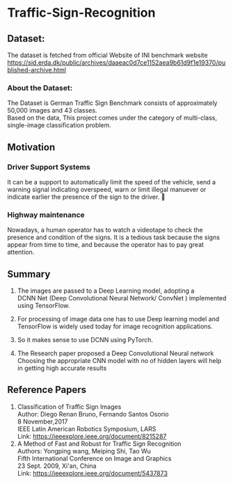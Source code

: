 # Traffic-Sign-Recognition
## Dataset:
The dataset is fetched from official Website of INI benchmark website
https://sid.erda.dk/public/archives/daaeac0d7ce1152aea9b61d9f1e19370/published-archive.html
### About the Dataset:  
The Dataset is German Traffic Sign Benchmark consists of approximately 50,000 images and 43 classes.  
Based on the data, This project comes under the category of multi-class, single-image classification problem.
## Motivation

### Driver Support Systems
It can be a support to automatically limit the speed of the vehicle,
send a warning signal indicating overspeed, warn or limit illegal
manuever or indicate earlier the presence of the sign to the driver.

### Highway maintenance

Nowadays, a human operator has to watch a videotape to check the
presence and condition of the signs. It is a tedious task because the
signs appear from time to time, and because the operator has to pay
great attention.
## Summary
1. The images are passed to a Deep Learning model, adopting a  
DCNN Net (Deep Convolutional Neural
Network/ ConvNet ) implemented
using TensorFlow.
2. For processing of image data one has to use Deep learning model and
TensorFlow is widely used today for image recognition applications.

3. So it makes sense to use DCNN using PyTorch.

4. The Research paper proposed a Deep Convolutional Neural network
Choosing the appropriate CNN model with no of hidden layers will
help in getting high accurate results
## Reference Papers
1. Classification of Traffic Sign Images  
   Author: Diego Renan Bruno, Fernando Santos Osorio  
   8 November,2017  
   IEEE Latin American Robotics Symposium, LARS  
   Link: https://ieeexplore.ieee.org/document/8215287
2. A Method of Fast and Robust for Traffic Sign Recognition  
   Authors: Yongping wang, Meiping Shi, Tao Wu  
   Fifth International Conference on Image and Graphics  
   23 Sept. 2009, Xi'an, China  
  Link: https://ieeexplore.ieee.org/document/5437873

